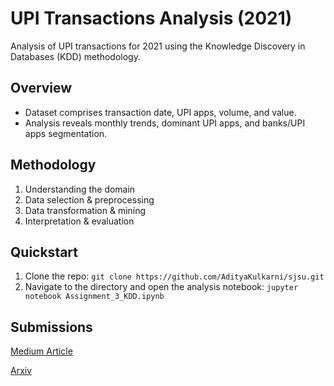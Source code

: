 # UPI Transactions Analysis (2021)

Analysis of UPI transactions for 2021 using the Knowledge Discovery in Databases (KDD) methodology.

## Overview
- Dataset comprises transaction date, UPI apps, volume, and value.
- Analysis reveals monthly trends, dominant UPI apps, and banks/UPI apps segmentation.

## Methodology
1. Understanding the domain
2. Data selection & preprocessing
3. Data transformation & mining
4. Interpretation & evaluation

## Quickstart

1. Clone the repo: `git clone https://github.com/AdityaKulkarni/sjsu.git`
2. Navigate to the directory and open the analysis notebook: `jupyter notebook Assignment_3_KDD.ipynb`

## Submissions
[Medium Article](https://medium.com/@kulkarniaditya1997/unraveling-upi-transactions-of-2021-a-dive-into-data-with-kdd-ee0f66070c03)

[Arxiv](https://arxiv.org/submit/5124148/view)
